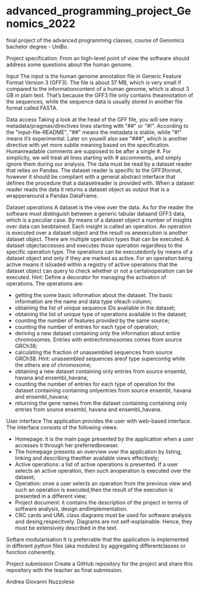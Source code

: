 # advanced_programming_project_Genomics_2022
final project of the advanced programming classes, course of Genomics bachelor degree - UniBo.

Project specification:
From an high-level point of view the software should address some questions about the human genome.

Input
The input is the human genome annotation file in Generic Feature Format Version 3 (GFF3).
The file is about 37 MB, which is very small if compared to the informationcontent of a human genome, which is about 3 GB in plain text.
That’s because the GFF3 file only contains theannotation of the sequences, while the sequence data is usually stored in another file format called FASTA.

Data access
Taking a look at the head of the GFF file, you will see many metadata/pragmas/directives lines starting with "##" or "#!". According to the "input-file-README",
"##" means the metadata is stable, while "#!" means it’s experimental. Later on youwill also see "###", which is another directive with yet more subtle meaning based on the specification.
Humanreadable comments are supposed to be after a single #.
For simplicity, we will treat all lines starting with # ascomments, and simply ignore them during our analysis.
The data must be read by a dataset reader that relies on Pandas.
The dataset reader is specific to the GFF3format, however it should be compliant with a general abstract interface that defines the procedure that a datasetreader is provided with.
When a dataset reader reads the data it returns a dataset object as output that is a wrapperaround a Pandas DataFrame.

Dataset operations
A dataset is the view over the data. As for the reader the software must distinguish between a generic tabular dataand GFF3 data, which is a peculiar case.
By means of a dataset object a number of insights over data can beobtained. Each insight is called an operation.
An operation is executed over a dataset object and the result os anexecution is another dataset object.
There are multiple operation types that can be executed. A dataset objectaccesses and executes those operation regardless to the specific operation type.
The operations can be executedonly by means of a dataset object and only if they are marked as active.
For an operation being active means it isloaded within a registry of active operations that the dataset object can query to check whether or not a certainoperation can be executed.
Hint: Define a decorator for managing the activation of operations.
The operations are:
- getting the some basic information about the dataset. The basic information are the name and data type ofeach column;
- obtaining the list of unique sequence IDs available in the dataset;
- obtaining the list of unique type of operations available in the dataset;
- counting the number of features provided by the same source;
- counting the number of entries for each type of operation;
- deriving a new dataset containing only the information about entire chromosomes. Entries with entirechromosomes comes from source GRCh38;
- calculating the fraction of unassembled sequences from source GRCh38. Hint: unassembled sequences areof type supercontig while the others are of chromosome;
- obtaining a new dataset containing only entries from source ensembl, havana and ensembl_havana;
- counting the number of entries for each type of operation for the dataset containing containing onlyentries from source ensembl, havana and ensembl_havana;
- returning the gene names from the dataset containing containing only entries from source ensembl, havana and ensembl_havana.

User interface
The application provides the user with web-based interface. The interface consists of the following views:
- Homepage: it is the main page presented by the application when a user accesses it through her preferredbrowser.
- The homepage presents an overview over the application by listing, linking and describing theother available views effectively;
- Active operations: a list of active operations is presented. If a user selects an active operation, then such anoperation is executed over the dataset;
- Operation: onse a user selects an operation from the previous view and such an operation is executed,then the result of the execution is presented in a different view;
- Project document: it contains the description of the project in terms of software analysis, design andimplementation.
- CRC cards and UML class diagrams must be used for software analysis and desing,respecitvely. Diagrams are not self-explainable.
Hence, they must be extensively described in the text.

Softare modularisation
It is preferrable that the application is implemented in different python files (aka modules) by aggregating differentclasses or function coherently.

Project submission
Create a GitHub repository for the project and share this repository with the teacher as final submission.

Andrea Giovanni Nuzzolese

